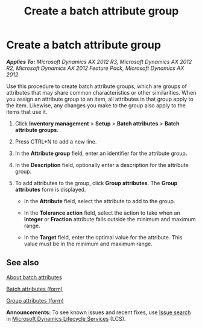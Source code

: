 ﻿---
title: Create a batch attribute group
TOCTitle: Create a batch attribute group
ms:assetid: 939ec718-0cf8-4f42-9978-4eeec2fea5ef
ms:mtpsurl: https://technet.microsoft.com/en-us/library/Hh209384(v=AX.60)
ms:contentKeyID: 36058584
ms.date: 04/18/2014
mtps_version: v=AX.60
---

# Create a batch attribute group 


_**Applies To:** Microsoft Dynamics AX 2012 R3, Microsoft Dynamics AX 2012 R2, Microsoft Dynamics AX 2012 Feature Pack, Microsoft Dynamics AX 2012_

Use this procedure to create batch attribute groups, which are groups of attributes that may share common characteristics or other similarities. When you assign an attribute group to an item, all attributes in that group apply to the item. Likewise, any changes you make to the group also apply to the items that use it.

1.  Click **Inventory management** \> **Setup** \> **Batch attributes** \> **Batch attribute groups**.

2.  Press CTRL+N to add a new line.

3.  In the **Attribute group** field, enter an identifier for the attribute group.

4.  In the **Description** field, optionally enter a description for the attribute group.

5.  To add attributes to the group, click **Group attributes**. The **Group attributes** form is displayed.
    
      - In the **Attribute** field, select the attribute to add to the group.
    
      - In the **Tolerance action** field, select the action to take when an **Integer** or **Fraction** attribute falls outside the minimum and maximum range.
    
      - In the **Target** field, enter the optimal value for the attribute. This value must be in the minimum and maximum range.

## See also

[About batch attributes](about-batch-attributes.md)

[Batch attributes (form)](https://technet.microsoft.com/en-us/library/hh209255\(v=ax.60\))

[Group attributes (form)](https://technet.microsoft.com/en-us/library/hh209573\(v=ax.60\))

  
**Announcements:** To see known issues and recent fixes, use [Issue search](http://go.microsoft.com/fwlink/?linkid=389258) in [Microsoft Dynamics Lifecycle Services](http://go.microsoft.com/fwlink/?linkid=306505) (LCS).

